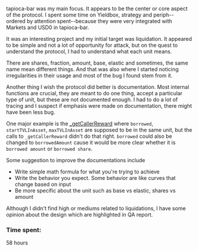 tapioca-bar was my main focus. It appears to be the center or core aspect of the protocol. I spent some time on Yieldbox, strategy and periph--ordered by attention spent--because they were very integrated with Markets and USD0 in tapioca-bar.

It was an interesting project and my initial target was liquidation. It appeared to be simple and not a lot of opportunity for attack, but on the quest to understand the protocol, I had to understand what each unit means.

There are shares, fraction, amount, base, elastic and sometimes, the same name mean different things. And that was also where I started noticing irregularities in their usage and most of the bug I found stem from it.

Another thing I wish the protocol did better is documentation. Most internal functions are crucial, they are meant to do one thing, accept a particular type of unit, but these are not documented enough. I had to do a lot of tracing and I suspect if emphasis were made on documentation, there might have been less bug.

One major example is the [_getCallerReward](https://github.com/Tapioca-DAO/tapioca-bar-audit/blob/2286f80f928f41c8bc189d0657d74ba83286c668/contracts/markets/Market.sol#L442-L462) where `borrowed`, `startTVLInAsset`, `maxTVLInAsset` are supposed to be in the same unit, but the calls to `_getCallerReward` didn't do that right. `borrowed` could also be changed to `borrowedAmount` cause it would be more clear whether it is `borrowed amount` or `borrowed share`.

Some suggestion to improve the documentations include
* Write simple math formula for what you're trying to achieve
* Write the behavior you expect. Some behavior are like curves that change based on input
* Be more specific about the unit such as base vs elastic, shares vs amount

Although I didn't find high or mediums related to liquidations, I have some opinion about the design which are highlighted in QA report.


### Time spent:
58 hours